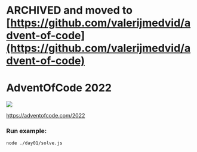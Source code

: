 # ARCHIVED and moved to [https://github.com/valerijmedvid/advent-of-code](https://github.com/valerijmedvid/advent-of-code)


# AdventOfCode 2022

![](https://img.shields.io/badge/days%20completed-9-red)

https://adventofcode.com/2022

### Run example:

```bash
node ./day01/solve.js
```
